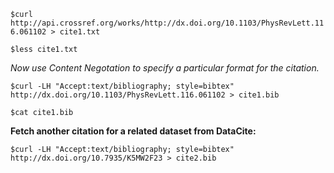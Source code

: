 `$curl http://api.crossref.org/works/http://dx.doi.org/10.1103/PhysRevLett.116.061102 > cite1.txt`

`$less cite1.txt`

_Now use Content Negotation to specify a particular format for the citation._

`$curl -LH "Accept:text/bibliography; style=bibtex" http://dx.doi.org/10.1103/PhysRevLett.116.061102 > cite1.bib`

`$cat cite1.bib`

__Fetch another citation for a related dataset from DataCite:__

`$curl -LH "Accept:text/bibliography; style=bibtex" http://dx.doi.org/10.7935/K5MW2F23 > cite2.bib`
